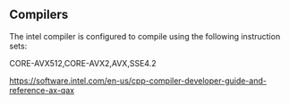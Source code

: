 ## Compilers

The intel compiler is configured to compile using the following instruction sets:

CORE-AVX512,CORE-AVX2,AVX,SSE4.2

https://software.intel.com/en-us/cpp-compiler-developer-guide-and-reference-ax-qax
